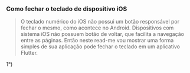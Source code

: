 ### Como fechar o teclado de dispositivo iOS  

> O teclado numérico do iOS não possui um botão responsável por fechar o mesmo, como acontece no Android. Dispositivos com sistema iOS não possuem botão de voltar, que facilita a navegação entre as páginas. Então neste read-me vou mostrar uma forma simples de sua aplicação pode fechar o teclado em um aplicativo Flutter.

1°) 
